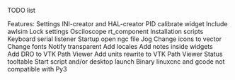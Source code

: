TODO list

Features:
	Settings
	    INI-creator and HAL-creator
	    PID calibrate widget
	    Include awlsim
	    Lock settings
	    Osciloscope rt_component
    Installation scripts
	Keyboard serial listener
	Startup open ngc file
    Jog
	Change icons to vector
	Change fonts
	Notify transparent
	Add locales
	Add notes inside widgets    
	Add DRO to VTK Path Viewer 
	Add units rewrite to VTK Path Viewer 
    Status tooltable
    Start script and/or desktop launch
    Binary linuxcnc and gcode not compatible with Py3